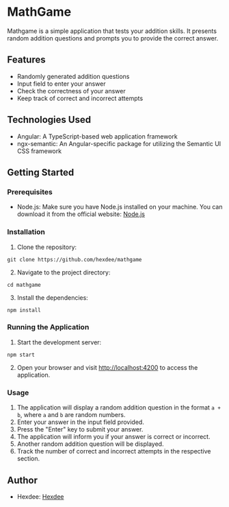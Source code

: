 # MathGame

Mathgame is a simple application that tests your addition skills. It presents random addition questions and prompts you to provide the correct answer.

## Features

- Randomly generated addition questions
- Input field to enter your answer
- Check the correctness of your answer
- Keep track of correct and incorrect attempts

## Technologies Used

- Angular: A TypeScript-based web application framework
- ngx-semantic: An Angular-specific package for utilizing the Semantic UI CSS framework

## Getting Started

### Prerequisites

- Node.js: Make sure you have Node.js installed on your machine. You can download it from the official website: [Node.js](https://nodejs.org)

### Installation

1. Clone the repository:

```
git clone https://github.com/hexdee/mathgame
```

2. Navigate to the project directory:

```
cd mathgame
```

3. Install the dependencies:

```
npm install
```

### Running the Application

1. Start the development server:

```
npm start
```

2. Open your browser and visit [http://localhost:4200](http://localhost:4200) to access the application.

### Usage

1. The application will display a random addition question in the format `a + b`, where `a` and `b` are random numbers.
2. Enter your answer in the input field provided.
3. Press the "Enter" key to submit your answer.
4. The application will inform you if your answer is correct or incorrect.
5. Another random addition question will be displayed.
6. Track the number of correct and incorrect attempts in the respective section.

## Author

- Hexdee: [Hexdee](https://github.com/hexdee)